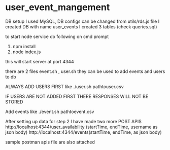 # user_event_mangement

DB setup
I used MySQL, DB configs can be changed from utils/rds.js file
I created DB with name user_events
I created 3 tables (check queries.sql)

to start node service do following on cmd prompt

1.  npm install
2.  node index.js

this will start server at port 4344

there are 2 files event.sh , user.sh they can be used to add events and users to db

ALWAYS ADD USERS FIRST like
./user.sh pathtouser.csv

IF USERS ARE NOT ADDED FIRST THERE RESPONSES WILL NOT BE STORED

Add events like
./event.sh pathtoevent.csv

After setting up data for step 2 I have made two more POST APIS
http://localhost:4344/user_availability (startTime, endTime, username as json body)
http://localhost:4344/events(startTime, endTime, as json body)

sample postman apis file are also attached
